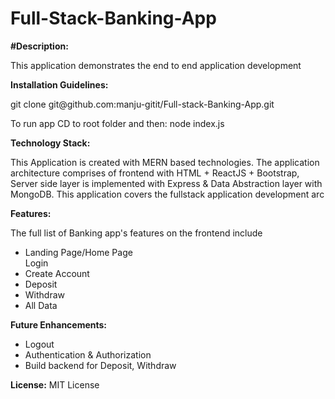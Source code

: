 # Full-Stack-Banking-App

**#Description:**
<p>This application demonstrates the end to end application development</p>

**Installation Guidelines:**

<p>git clone git@github.com:manju-gitit/Full-stack-Banking-App.git</p>
<p>To run app CD to root folder and then: node index.js</p>

**Technology Stack:**

<p>This Application is created with MERN based technologies. The application architecture comprises of frontend with HTML + ReactJS + Bootstrap, Server side layer is implemented with Express & Data Abstraction layer with MongoDB. This application covers the fullstack application development arc</p>

**Features:** 
<p>The full list of Banking app's features on the frontend include</p>
<ul>
  <li>
    Landing Page/Home Page
  </li>
  <l>
    Login
  <li>
    Create Account
  </li>
  <li>
    Deposit
  </li>
  <li>
    Withdraw
  </li>
  <li>
    All Data
  </li>
</ul>

**Future Enhancements:**
<ul>
  <li>
    Logout
  <li>
    Authentication & Authorization
  </li>
  <li>
    Build backend for Deposit, Withdraw
  </li>
</ul>

**License:** MIT License
